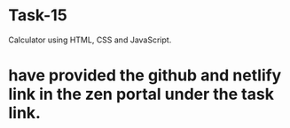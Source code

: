 # Task-15
Calculator using HTML, CSS and JavaScript.


# have provided the github and netlify link in the zen portal  under the task link. 

